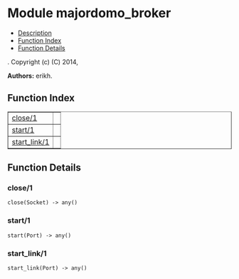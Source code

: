 

# Module majordomo_broker #
* [Description](#description)
* [Function Index](#index)
* [Function Details](#functions)


.
Copyright (c) (C) 2014, <COMPANY>

__Authors:__ erikh.
<a name="index"></a>

## Function Index ##


<table width="100%" border="1" cellspacing="0" cellpadding="2" summary="function index"><tr><td valign="top"><a href="#close-1">close/1</a></td><td></td></tr><tr><td valign="top"><a href="#start-1">start/1</a></td><td></td></tr><tr><td valign="top"><a href="#start_link-1">start_link/1</a></td><td></td></tr></table>


<a name="functions"></a>

## Function Details ##

<a name="close-1"></a>

### close/1 ###

`close(Socket) -> any()`


<a name="start-1"></a>

### start/1 ###

`start(Port) -> any()`


<a name="start_link-1"></a>

### start_link/1 ###

`start_link(Port) -> any()`


